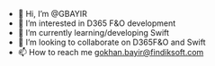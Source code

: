 - 👋 Hi, I’m @GBAYIR
- 👀 I’m interested in D365 F&O development
- 🌱 I’m currently learning/developing Swift
- 💞️ I’m looking to collaborate on D365F&O and Swift 
- 📫 How to reach me gokhan.bayir@findiksoft.com

<!---
--->

